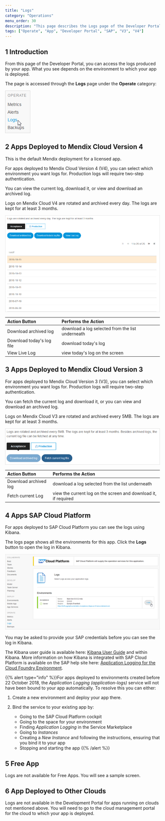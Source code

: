 ```yaml
---
title: "Logs"
category: "Operations"
menu_order: 30
description: "This page describes the Logs page of the Developer Portal."
tags: ["Operate", "App", "Developer Portal", "SAP", "V3", "V4"]
---
```


## 1 Introduction

From this page of the Developer Portal, you can access the logs produced by your app. What you see depends on the environment to which your app is deployed.

The page is accessed through the **Logs** page under the **Operate** category:

![Navigate to Logs](attachments/logs/log-menu.png)

## 2 Apps Deployed to Mendix Cloud Version 4

This is the default Mendix deployment for a licensed app.

For apps deployed to Mendix Cloud Version 4 (V4), you can select which environment you want logs for. Production logs will require two-step authentication.

You can view the current log, download it, or view and download an archived log.
 
Logs on Mendix Cloud V4 are rotated and archived every day. The logs are kept for at least 3 months.

![Logs Page V4](attachments/logs/log-v4.png)

Action Button | Performs the Action
:---|:---
Download archived log | download a log selected from the list underneath 
Download today's log file | download today's log
View Live Log | view today's log on the screen

## 3 Apps Deployed to Mendix Cloud Version 3

For apps deployed to Mendix Cloud Version 3 (V3), you can select which environment you want logs for. Production logs will require two-step authentication.

You can fetch the current log and download it, or you can view and download an archived log.
 
Logs on Mendix Cloud V3 are rotated and archived every 5MB. The logs are kept for at least 3 months.

![Logs Page V3](attachments/logs/log-v3.png)

Action Button | Performs the Action
:---|:---
Download archived log | download a log selected from the list underneath
Fetch current Log | view the current log on the screen and download it, if required

## 4 Apps SAP Cloud Platform

For apps deployed to SAP Cloud Platform you can see the logs using Kibana. 

The logs page shows all the environments for this app. Click the **Logs** button to open the log in Kibana.

![Logs Page SAP](attachments/logs/log-sap.png)

You may be asked to provide your SAP credentials before you can see the log in Kibana.

The Kibana user guide is available here: [Kibana User Guide](https://www.elastic.co/guide/en/kibana/current/index.html) and within Kibana. More information on how Kibana is integrated with SAP Cloud Platform is available on the SAP help site here: [Application Logging for the Cloud Foundry Environment](https://help.sap.com/viewer/ee8e8a203e024bbb8c8c2d03fce527dc/Cloud/en-US/68454d44ad41458788959485a24305e2.html).

{{% alert type="info" %}}For apps deployed to environments created before 22 October 2018, the *Application Logging (application-logs)* service will not have been bound to your app automatically. To resolve this you can either:

1. Create a new environment and deploy your app there.

2. Bind the service to your existing app by:

    * Going to the SAP Cloud Platform cockpit
    * Going to the space for your environment
    * Finding *Application Logging* in the Service Marketplace
    * Going to *Instances*
    * Creating a *New Instance* and following the instructions, ensuring that you bind it to your app
    * Stopping and starting the app
{{% /alert %}}

## 5 Free App

Logs are not available for Free Apps. You will see a sample screen.

## 6 App Deployed to Other Clouds

Logs are not available in the Development Portal for apps running on clouds not mentioned above. You will need to go to the cloud management portal for the cloud to which your app is deployed.
